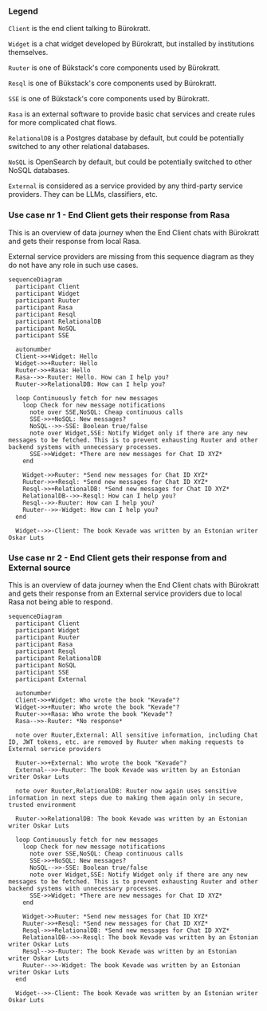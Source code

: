 ### Legend

`Client` is the end client talking to Bürokratt.

`Widget` is a chat widget developed by Bürokratt, but installed by institutions themselves.

`Ruuter` is one of Bükstack's core components used by Bürokratt.

`Resql` is one of Bükstack's core components used by Bürokratt.

`SSE` is one of Bükstack's core components used by Bürokratt.

`Rasa` is an external software to provide basic chat services and create rules for more complicated chat flows.

`RelationalDB` is a Postgres database by default, but could be potentially switched to any other relational databases.

`NoSQL` is OpenSearch by default, but could be potentially switched to other NoSQL databases.

`External` is considered as a service provided by any third-party service providers. They can be LLMs, classifiers, etc.

### Use case nr 1 - End Client gets their response from Rasa

This is an overview of data journey when the End Client chats with Bürokratt and gets their response from local Rasa.

External service providers are missing from this sequence diagram as they do not have any role in such use cases.

```mermaid
sequenceDiagram
  participant Client
  participant Widget
  participant Ruuter
  participant Rasa
  participant Resql
  participant RelationalDB
  participant NoSQL
  participant SSE

  autonumber
  Client->>+Widget: Hello
  Widget->>+Ruuter: Hello
  Ruuter->>+Rasa: Hello
  Rasa-->>-Ruuter: Hello. How can I help you?
  Ruuter->>RelationalDB: How can I help you?

  loop Continuously fetch for new messages
    loop Check for new message notifications
      note over SSE,NoSQL: Cheap continuous calls
      SSE->>+NoSQL: New messages?
      NoSQL-->>-SSE: Boolean true/false
      note over Widget,SSE: Notify Widget only if there are any new messages to be fetched. This is to prevent exhausting Ruuter and other backend systems with unnecessary processes.
      SSE->>Widget: *There are new messages for Chat ID XYZ*
    end

    Widget->>Ruuter: *Send new messages for Chat ID XYZ*
    Ruuter->>+Resql: *Send new messages for Chat ID XYZ*
    Resql->>+RelationalDB: *Send new messages for Chat ID XYZ*
    RelationalDB-->>-Resql: How can I help you?
    Resql-->>-Ruuter: How can I help you?
    Ruuter-->>-Widget: How can I help you?
  end
  
  Widget-->>-Client: The book Kevade was written by an Estonian writer Oskar Luts
```

### Use case nr 2 - End Client gets their response from and External source

This is an overview of data journey when the End Client chats with Bürokratt and gets their response from an External service providers due to local Rasa not being able to respond.


```mermaid
sequenceDiagram
  participant Client
  participant Widget
  participant Ruuter
  participant Rasa
  participant Resql
  participant RelationalDB
  participant NoSQL
  participant SSE
  participant External

  autonumber
  Client->>+Widget: Who wrote the book "Kevade"?
  Widget->>+Ruuter: Who wrote the book "Kevade"?
  Ruuter->>+Rasa: Who wrote the book "Kevade"?
  Rasa-->>-Ruuter: *No response*

  note over Ruuter,External: All sensitive information, including Chat ID, JWT tokens, etc. are removed by Ruuter when making requests to External service providers

  Ruuter->>+External: Who wrote the book "Kevade"?
  External-->>-Ruuter: The book Kevade was written by an Estonian writer Oskar Luts

  note over Ruuter,RelationalDB: Ruuter now again uses sensitive information in next steps due to making them again only in secure, trusted environment

  Ruuter->>RelationalDB: The book Kevade was written by an Estonian writer Oskar Luts

  loop Continuously fetch for new messages
    loop Check for new message notifications
      note over SSE,NoSQL: Cheap continuous calls
      SSE->>+NoSQL: New messages?
      NoSQL-->>-SSE: Boolean true/false
      note over Widget,SSE: Notify Widget only if there are any new messages to be fetched. This is to prevent exhausting Ruuter and other backend systems with unnecessary processes.
      SSE->>Widget: *There are new messages for Chat ID XYZ*
    end

    Widget->>Ruuter: *Send new messages for Chat ID XYZ*
    Ruuter->>+Resql: *Send new messages for Chat ID XYZ*
    Resql->>+RelationalDB: *Send new messages for Chat ID XYZ*
    RelationalDB-->>-Resql: The book Kevade was written by an Estonian writer Oskar Luts
    Resql-->>-Ruuter: The book Kevade was written by an Estonian writer Oskar Luts
    Ruuter-->>-Widget: The book Kevade was written by an Estonian writer Oskar Luts
  end
  
  Widget-->>-Client: The book Kevade was written by an Estonian writer Oskar Luts
```
